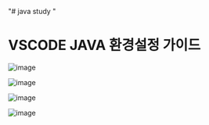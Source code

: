 "# java study " 


# VSCODE JAVA 환경설정 가이드

![image](https://user-images.githubusercontent.com/79128042/147639907-b7be530c-31e4-4789-b9e1-30d3a63d2279.png)

![image](https://user-images.githubusercontent.com/79128042/147639944-7bfb6d03-dce5-45c4-af04-a62ebbdab6c7.png)

![image](https://user-images.githubusercontent.com/79128042/147639964-d4521b8d-c31e-45c4-b014-71237060e2a1.png)

![image](https://user-images.githubusercontent.com/79128042/147639870-6878416f-2564-4365-aea7-efc612dc2625.png)
